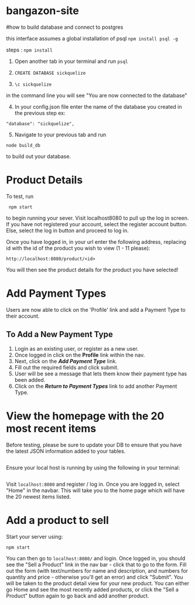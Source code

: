 # bangazon-site

#how to build database and connect to postgres

this interface assumes a global installation of psql 
`npm install psql -g`

steps :
`npm install`

1. Open another tab in your terminal and run `psql` 

2. `CREATE DATABASE sickquelize`

3. `\c sickquelize`

in the command line you will see "You are now connected to the database"

4. In your config.json file enter the name of the database you created in the previous step
ex:

`"database": "sickquelize",`

5. Navigate to your previous tab and run 

`node build_db`

to build out your database.



# Product Details

To test, run 

```
 npm start
```
to begin running your sever.  Visit localhost8080 to pull up the log in screen. If you have not registered your account, select the register account button. Else, select the log in button and proceed to log in.

Once you have logged in, in your url enter the following address, replacing id with the id of the product you wish to view (1 - 11 please):

```
http://localhost:8080/product/<id>
```

You will then see the product details for the product you have selected!


# Add Payment Types

Users are now able to click on the 'Profile' link and add a Payment Type to their account.

## To Add a New Payment Type

1. Login as an existing user, or register as a new user.
2. Once logged in click on the **Profile** link within the nav.
3. Next, click on the **_Add Payment Type_** link.
4. Fill out the required fields and click submit.
5. User will be see a message that lets them know their payment type has been added.
6. Click on the **_Return to Payment Types_** link to add another Payment Type.


# View the homepage with the 20 most recent items

Before testing, please be sure to update your DB to ensure that you have the latest JSON information added to your tables. 

``` node build_db.js 
```

Ensure your local host is running by using the following in your terminal: 

``` npm start
```

Visit ```localhost:8080``` and register / log in. Once you are logged in, select "Home" in the navbar. This will take you to the home page which will have the 20 newest items listed. 

# Add a product to sell

Start your server using: 
```
npm start
``` 

You can then go to `localhost:8080/` and login. Once logged in, you should see the "Sell a Product" link in the nav bar - click that to go to the form. Fill out the form (with text/numbers for name and description, and numbers for quantity and price - otherwise you'll get an error) and click "Submit". You will be taken to the product detail view for your new product. You can either go Home and see the most recently added products, or click the "Sell a Product" button again to go back and add another product.